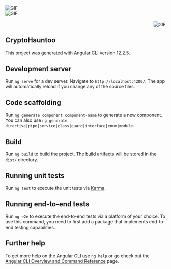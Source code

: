 <div>
  <img align="left" alt="GIF" src="https://user-images.githubusercontent.com/86504841/142006449-5808fd9b-4a44-4b72-85bb-d36aee01eec0.png" />
</div>

<br>
<div>
  <img align="center" alt="GIF" src="https://user-images.githubusercontent.com/86504841/142006664-f2de6131-537c-460d-a8ea-639084b3e0f9.png"  />
</div>

<br>
<div>
  <img align="right" alt="GIF" src="https://user-images.githubusercontent.com/86504841/142006746-f96593f8-a92d-4b0d-89b1-0251810c344a.png" />
</div>
<br>

## CryptoHauntoo

This project was generated with [Angular CLI](https://github.com/angular/angular-cli) version 12.2.5.

## Development server

Run `ng serve` for a dev server. Navigate to `http://localhost:4200/`. The app will automatically reload if you change any of the source files.

## Code scaffolding

Run `ng generate component component-name` to generate a new component. You can also use `ng generate directive|pipe|service|class|guard|interface|enum|module`.

## Build

Run `ng build` to build the project. The build artifacts will be stored in the `dist/` directory.

## Running unit tests

Run `ng test` to execute the unit tests via [Karma](https://karma-runner.github.io).

## Running end-to-end tests

Run `ng e2e` to execute the end-to-end tests via a platform of your choice. To use this command, you need to first add a package that implements end-to-end testing capabilities.

## Further help

To get more help on the Angular CLI use `ng help` or go check out the [Angular CLI Overview and Command Reference](https://angular.io/cli) page.
